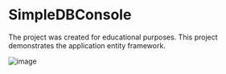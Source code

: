 # SimpleDBConsole

The project was created for educational purposes. This project demonstrates the application entity framework.

![image](https://github.com/Maurvick/SimpleDBConsole/assets/82706197/e74269b3-8adc-4cef-844b-2f8f56fcc868)

